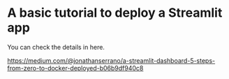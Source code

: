 # A basic tutorial to deploy a Streamlit app 

You can check the details in here. 

https://medium.com/@jonathanserrano/a-streamlit-dashboard-5-steps-from-zero-to-docker-deployed-b06b9df940c8

